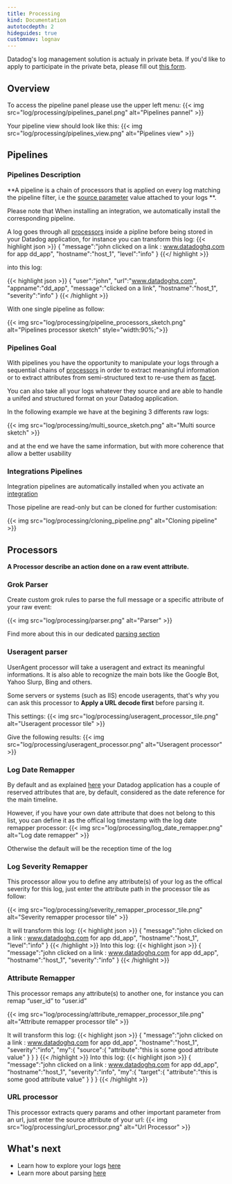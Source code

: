 ```yaml
---
title: Processing
kind: Documentation
autotocdepth: 2
hideguides: true
customnav: lognav
---
```


<div class="alert alert-info">
Datadog's log management solution is actualy in private beta. If you'd like to apply to participate in the private beta, please fill out <a href="https://www.datadoghq.com/log-management/">this form</a>.
</div>

## Overview

To access the pipeline panel please use the upper left menu:
{{< img src="log/processing/pipelines_panel.png" alt="Pipelines pannel" >}}

Your pipeline view should look like this:
{{< img src="log/processing/pipelines_view.png" alt="Pipelines view" >}}

## Pipelines 
### Pipelines Description
**A pipeline is a chain of processors that is applied on every log matching the pipeline filter, i.e the [source parameter](/log/#collect-logs-with-an-integrations) value attached to your logs **. 

Please note that When installing an integration, we automatically install the corresponding pipeline.

A log goes through all [processors](#processors) inside a pipline before being stored in your Datadog application, for instance you can transform this log:
{{< highlight json >}}
{
"message":"john clicked on a link : www.datadoghq.com for app dd_app",
"hostname":"host_1",
"level":"info"
}
{{</ highlight >}}

into this log: 

{{< highlight json >}}
{
"user":"john",
"url":"www.datadoghq.com",
"appname":"dd_app",
"message":"clicked on a link",
"hostname":"host_1",
"severity":"info"
}
{{< /highlight >}}

With one single pipeline as follow:

{{< img src="log/processing/pipeline_processors_sketch.png" alt="Pipelines processor sketch" style="width:90%;">}}

### Pipelines Goal 

With pipelines you have the opportunity to manipulate your logs through a sequential chains of [processors](/log/processing/#processors) in order to extract meaningful information or to extract attributes from semi-structured text to re-use them as [facet](/log/explore/#facets).

You can also take all your logs whatever they source and are able to handle a unifed and structured format on your Datadog application.

In the following example we have at the begining 3 differents raw logs:

{{< img src="log/processing/multi_source_sketch.png" alt="Multi source sketch" >}}

and at the end we have the same information, but with more coherence that allow a better usability 

### Integrations Pipelines

Integration pipelines are automatically installed when you activate an [integration](https://app.datadoghq.com/account/settings)

Those pipeline are read-only but can be cloned for further customisation:


{{< img src="log/processing/cloning_pipeline.png" alt="Cloning pipeline" >}}


## Processors

**A Processor describe an action done on a raw event attribute.**

### Grok Parser

Create custom grok rules to parse the full message or a specific attribute of your raw event:

{{< img src="log/processing/parser.png" alt="Parser" >}}

Find more about this in our dedicated [parsing section](/log/parsing)

### Useragent parser

UserAgent processor will take a useragent and extract its meaningful informations.
It is also able to recognize the main bots like the Google Bot, Yahoo Slurp, Bing and others.

Some servers or systems (such as IIS) encode useragents, that's why you can ask this processor to **Apply a URL decode first** before parsing it.

This settings: 
{{< img src="log/processing/useragent_processor_tile.png" alt="Useragent processor tile" >}}

Give the following results:
{{< img src="log/processing/useragent_processor.png" alt="Useragent processor" >}}

### Log Date Remapper 

By default and as explained [here](/log/#the-date-attribute) your Datadog application has a couple of reserved attributes that are, by default, considered as the date reference for the main timeline.

However, if you have your own date attribute that does not belong to this list, you can define it as the offical log timestamp with the log date remapper processor:
{{< img src="log/processing/log_date_remapper.png" alt="Log date remapper" >}}

Otherwise the default will be the reception time of the log

### Log Severity Remapper

This processor allow you to define any attribute(s) of your log as the offical severity for this log, just enter the attribute path in the processor tile as follow:

{{< img src="log/processing/severity_remapper_processor_tile.png" alt="Severity remapper processor tile" >}}

It will transform this log:
{{< highlight json >}}
{
"message":"john clicked on a link : www.datadoghq.com for app dd_app",
"hostname":"host_1",
"level":"info"
}
{{< /highlight >}}
Into this log:
{{< highlight json >}}
{
"message":"john clicked on a link : www.datadoghq.com for app dd_app",
"hostname":"host_1",
"severity":"info"
}
{{< /highlight >}}

### Attribute Remapper

This processor remaps any attribute(s) to another one, 
for instance you can remap “user_id” to “user.id”

{{< img src="log/processing/attribute_remapper_processor_tile.png" alt="Attribute remapper processor tile" >}}

It will transform this log:
{{< highlight json >}}
{
"message":"john clicked on a link : www.datadoghq.com for app dd_app",
"hostname":"host_1",
"severity":"info",
"my":{
    "source":{
        "attribute":"this is some good attribute value"
            }
    }
}
{{< /highlight >}}
Into this log:
{{< highlight json >}}
{
"message":"john clicked on a link : www.datadoghq.com for app dd_app",
"hostname":"host_1",
"severity":"info",
"my":{
    "target":{
        "attribute":"this is some good attribute value"
        }
    }
}
{{< /highlight >}}

### URL processor 

This processor extracts query params and other important parameter from an url, just enter the source attribute of your url:
{{< img src="log/processing/url_processor.png" alt="Url Processor" >}}

## What's next

* Learn how to explore your logs [here](/log/explore)
* Learn more about parsing [here](/log/parsing)